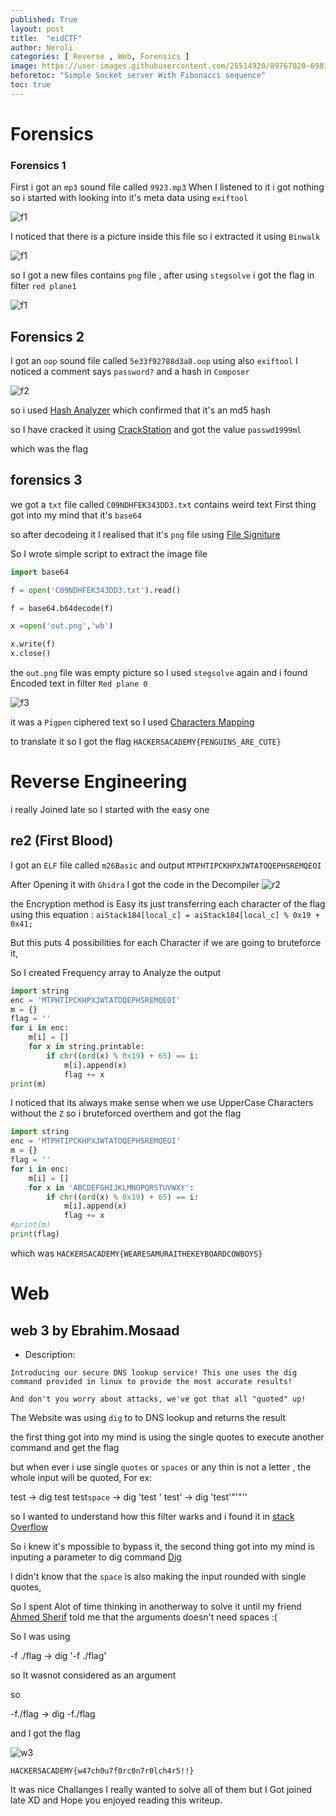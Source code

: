 ```yaml
---
published: True
layout: post
title:  "eidCTF"
author: Neroli
categories: [ Reverse , Web, Forensics ]
image: https://user-images.githubusercontent.com/25514920/89767020-69811300-daf9-11ea-8bd5-bbd897ffb155.jpg
beforetoc: "Simple Socket server With Fibonacci sequence"
toc: true
---
```


# Forensics

### Forensics 1

First i got an `mp3` sound file called `9923.mp3`
When I listened to it i got nothing so i started with looking into it's meta data using `exiftool`

![f1](https://user-images.githubusercontent.com/25514920/89761652-2752d400-daef-11ea-8de9-913ae218170a.png)

I noticed that there is a picture inside this file so i extracted it using `Binwalk`

![f1](https://user-images.githubusercontent.com/25514920/89761551-eb1f7380-daee-11ea-9047-41d582733d2a.png)

so I got a new files contains `png` file , after using `stegsolve` i got the flag in filter `red plane1`

![f1](https://user-images.githubusercontent.com/25514920/89761793-7a2c8b80-daef-11ea-84cb-999438b77fe5.png)

## Forensics 2

I got an `oop` sound file called `5e33f92788d3a8.oop` using also `exiftool` I noticed a comment says `password?` and a hash in `Composer`

![f2](https://user-images.githubusercontent.com/25514920/89762055-f6bf6a00-daef-11ea-8927-d010f8ebc336.png)

so i used [Hash Analyzer](https://www.tunnelsup.com/hash-analyzer/) which confirmed that it's an md5 hash

so I have cracked it using [CrackStation](https://crackstation.net/) and got the value `passwd1999ml`

which was the flag

## forensics 3

we got a `txt` file called `C09NDHFEK343DD3.txt` contains weird text First thing got into my mind that it's `base64`

so after decodeing it I realised that it's `png` file using [File Signiture](https://en.wikipedia.org/wiki/List_of_file_signatures)

So I wrote simple script to extract the image file 

```python
import base64

f = open('C09NDHFEK343DD3.txt').read()

f = base64.b64decode(f)

x =open('out.png','wb')

x.write(f)
x.close()
```

the `out.png` file was empty picture so I used `stegsolve` again and i found Encoded text in filter `Red plane 0`

![f3](https://user-images.githubusercontent.com/25514920/89762775-66822480-daf1-11ea-937f-a93812f66f18.png)

it was a `Pigpen` ciphered text so I used [Characters Mapping](https://www.pinterest.com/pin/737534876456122647/)

to translate it so I got the flag `HACKERSACADEMY{PENGUINS_ARE_CUTE}`

# Reverse Engineering 

i really Joined late so I started with the easy one
## re2 (First Blood)

I got an `ELF` file called `m26Basic` and output `MTPHTIPCKHPXJWTATOQEPHSREMQEOI`

After Opening it with `Ghidra` I got the code in the Decompiler 
![r2](https://user-images.githubusercontent.com/25514920/89763508-f4aada80-daf2-11ea-846c-fb667dc62c7e.png)

the Encryption method is Easy its just transferring each character of the flag using this equation :
`aiStack184[local_c] = aiStack184[local_c] % 0x19 + 0x41;`

But this puts 4 possibilities for each Character if we are going to bruteforce it,

So I created Frequency array to Analyze the output 

```python
import string
enc = 'MTPHTIPCKHPXJWTATOQEPHSREMQEOI'
m = {}
flag = ''
for i in enc:
    m[i] = []
    for x in string.printable:
        if chr((ord(x) % 0x19) + 65) == i:
            m[i].append(x)
            flag += x
print(m)
```

I noticed that its always make sense when we use UpperCase Characters without the `Z` so i bruteforced overthem and got the flag

```python
import string
enc = 'MTPHTIPCKHPXJWTATOQEPHSREMQEOI'
m = {}
flag = ''
for i in enc:
    m[i] = []
    for x in 'ABCDEFGHIJKLMNOPQRSTUVWXY':
        if chr((ord(x) % 0x19) + 65) == i:
            m[i].append(x)
            flag += x
#print(m)
print(flag)
```
which was `HACKERSACADEMY{WEARESAMURAITHEKEYBOARDCOWBOYS}`

# Web

## web 3 by Ebrahim.Mosaad

* Description:
```
Introducing our secure DNS lookup service! This one uses the dig command provided in linux to provide the most accurate results!

And don't you worry about attacks, we've got that all "quoted" up!
```

The Website was using `dig` to to DNS lookup and returns the result 

the first thing got into my mind is using the single quotes to execute another command and get the flag 

but when ever i use single `quotes` or `spaces` or any thin is not a letter , the whole input will be quoted, For ex:

test -> dig test
test`space` -> dig 'test '
test' -> dig 'test'"'"''

so I wanted to understand how this filter warks and i found it in [stack Overflow](https://stackoverflow.com/questions/1250079/how-to-escape-single-quotes-within-single-quoted-strings)

So i knew it's mpossible to bypass it, the second thing got into my mind is inputing a parameter to dig command [Dig](https://linux.die.net/man/1/dig)

I didn't know that the `space` is also making the input rounded with single quotes,

So I spent Alot of time thinking in anotherway to solve it until my friend [Ahmed Sherif](https://www.facebook.com/AhmedS93) told me that the arguments doesn't need spaces :( 

So I was using 

-f ./flag -> dig '-f ./flag'

so It wasnot considered as an argument 

so 

-f./flag -> dig -f./flag

and I got the flag 

![w3](https://user-images.githubusercontent.com/25514920/89766152-f75bfe80-daf7-11ea-9a86-dccee0257bb0.png)

`HACKERSACADEMY{w47ch0u7f0rc0n7r0lch4r5!!}`


It was nice Challanges I really wanted to solve all of them but I Got joined late XD and Hope you enjoyed reading this writeup.
